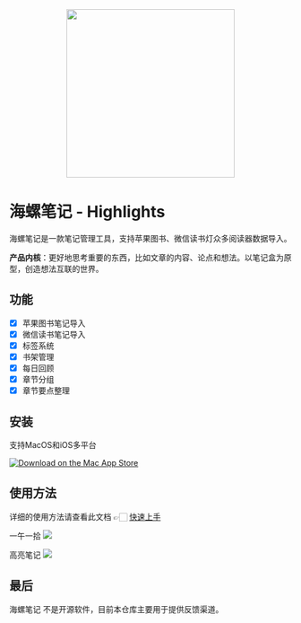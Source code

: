 
<div align=center><img width="300x300" height="300x300" src="http://img.leozhou.me/picGo/1024-1.png"/></div>

# 海螺笔记 - Highlights
海螺笔记是一款笔记管理工具，支持苹果图书、微信读书灯众多阅读器数据导入。

**产品内核**：更好地思考重要的东西，比如文章的内容、论点和想法。以笔记盒为原型，创造想法互联的世界。

## 功能
- [x] 苹果图书笔记导入
- [x] 微信读书笔记导入
- [x] 标签系统
- [x] 书架管理
- [x] 每日回顾
- [x] 章节分组
- [x] 章节要点整理

## 安装
支持MacOS和iOS多平台

[![Download on the Mac App Store](https://highlights.ink/images/download/Download_on_the_App_Store_Badge_US-UK_RGB_blk_092917.svg)](https://apps.apple.com/cn/app/id1638167076)

## 使用方法
详细的使用方法请查看此文档 👉🏻 [快速上手](http://highlights.ink)

一午一拾
![](http://img.leozhou.me/picGo/20220812165917.png)

高亮笔记
![](http://img.leozhou.me/picGo/20220812170022.png)

## 最后
海螺笔记 不是开源软件，目前本仓库主要用于提供反馈渠道。

